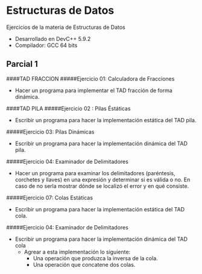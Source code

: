 Estructuras de Datos
====================
Ejercicios de la materia de Estructuras de Datos

 - Desarrollado en DevC++ 5.9.2
 - Compilador: GCC 64 bits

Parcial 1
---------

####TAD FRACCION
#####Ejercicio 01: Calculadora de Fracciones
 - Hacer un programa para implementar el TAD fracción de forma dinámica.


####TAD PILA
#####Ejercicio 02 : Pilas Éstáticas
 - Escribir un programa para hacer la implementación estática del TAD pila.

#####Ejercicio 03: Pilas Dinámicas
 - Escribir un programa para hacer la implementación dinámica del TAD pila.

#####Ejercicio 04: Examinador de Delimitadores
 - Hacer un programa para examinar los delimitadores (paréntesis, corchetes y llaves) en una expresión y determinar si es válida o no. En caso de no serla mostrar dónde se localizó el error y en qué consiste.
 
#####Ejercicio 07: Colas Estáticas
 - Escribir un programa para hacer la implementación estática del TAD cola.

#####Ejercicio 04: Examinador de Delimitadores
  - Escribir un programa para hacer la implementación dinámica del TAD cola
      + Agrear a esta implementación lo siguiente:
          * Una operación que produzca la inversa de la cola.
          * Una operación que concatene dos colas.
